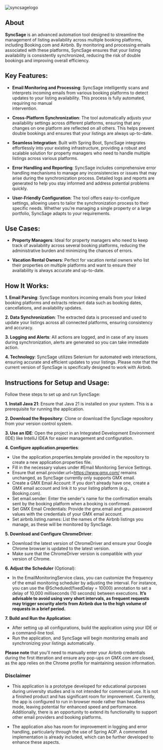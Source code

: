 ![syncsagelogo](https://github.com/user-attachments/assets/a6944917-057e-472e-a851-129b0fc8e4a3)

## About

**SyncSage** is an advanced automation tool designed to streamline the management of listing availability across multiple booking platforms, including Booking.com and Airbnb. By monitoring and processing emails associated with these platforms, SyncSage ensures that your listing availability is consistently synchronized, reducing the risk of double bookings and improving overall efficiency.

## **Key Features**:
  - **Email Monitoring and Processing**: SyncSage intelligently scans and interprets incoming emails from various booking platforms to detect updates to your listing availability. This process is fully automated, requiring no manual     
intervention.

  - **Cross-Platform Synchronization**: The tool automatically adjusts your availability settings across different platforms, ensuring that any changes on one platform are reflected on all others. This helps prevent double bookings and ensures that your listings are always up-to-date.

  - **Seamless Integration**: Built with Spring Boot, SyncSage integrates effortlessly into your existing infrastructure, providing a robust and scalable solution for property managers who need to handle multiple listings across various     platforms.

  - **Error Handling and Reporting**: SyncSage includes comprehensive error handling mechanisms to manage any inconsistencies or issues that may arise during the synchronization process. Detailed logs and reports are generated to help you stay informed and address potential problems quickly.

  - **User-Friendly Configuration**: The tool offers easy-to-configure settings, allowing users to tailor the synchronization process to their specific needs. Whether you’re managing a single property or a large portfolio, SyncSage adapts to your requirements.

## **Use Cases**:
  - **Property Managers**: Ideal for property managers who need to keep track of availability across several booking platforms, reducing the administrative burden and minimizing the chances of errors.

  - **Vacation Rental Owners**: Perfect for vacation rental owners who list their properties on multiple platforms and want to ensure their availability is always accurate and up-to-date.

## **How It Works**:
  **1. Email Parsing**: SyncSage monitors incoming emails from your linked booking platforms and extracts relevant data such as booking dates, cancellations, and availability updates.

  **2. Data Synchronization**: The extracted data is processed and used to update your listings across all connected platforms, ensuring consistency and accuracy.

  **3. Logging and Alerts**: All actions are logged, and in case of any issues during synchronization, alerts are generated so you can take immediate action.

  **4. Technology**: SyncSage utilizes Selenium for automated web interactions, ensuring accurate and efficient updates to your listings. Please note that the current version of SyncSage is specifically designed to work with Airbnb.

## **Instructions for Setup and Usage**:
Follow these steps to set up and run SyncSage:

  **1. Install Java 21**: Ensure that Java 21 is installed on your system. This is a prerequisite for running the application.

  **2. Download the Repository**: Clone or download the SyncSage repository from your version control system.

  **3. Use an IDE**: Open the project in an Integrated Development Environment (IDE) like IntelliJ IDEA for easier management and configuration.

  **4. Configure application.properties**:

  - Use the application.properties.template provided in the repository to create a new application.properties file.
  - Fill in the necessary values under #Email Monitoring Service Settings.
  - Ensure that email.provider.url=https://www.gmx.com/ remains unchanged, as SyncSage currently only supports GMX email.
  - Create a GMX Email Account: If you don’t already have one, create a GMX email account and link it to your listing platform (e.g., Booking.com).
  - Set email.sender: Enter the sender's name for the confirmation emails sent by the booking platform when a booking is confirmed.
  - Set GMX Email Credentials: Provide the gmx.email and gmx.password values with the credentials of your GMX email account.
  - Set airbnb.listing.names: List the names of the Airbnb listings you manage, as these will be monitored by SyncSage.
  
  **5. Download and Configure ChromeDriver**:

  - Download the latest version of ChromeDriver and ensure your Google Chrome browser is updated to the latest version.
  - Make sure that the ChromeDriver version is compatible with your version of Chrome.
  
  **6. Adjust the Scheduler** (Optional):

  - In the EmailMonitoringService class, you can customize the frequency of the email monitoring scheduler by adjusting the interval. For instance, you can use the @Scheduled(fixedDelay = 10000) annotation to set a delay of 10,000 milliseconds (10 seconds) between executions. **It’s advisable to avoid using very short intervals, as frequent requests may trigger security alerts from Airbnb due to the high volume of requests in a brief period.**

  **7. Build and Run the Application**:

  - After setting up all configurations, build the application using your IDE or a command-line tool.
  - Run the application, and SyncSage will begin monitoring emails and synchronizing your listings automatically.

**Please note** that you'll need to manually enter your Airbnb credentials during the first itteration and ensure any pop-ups on GMX.com are closed, as the app relies on the Chrome profile for maintaining session information.

### **Disclaimer**
 - This application is a prototype developed for educational purposes during university studies and is not intended for commercial use. It is not a finished product and has significant room for improvement. Currently, the app is configured to run in browser mode rather than headless mode, leaving potential for enhanced speed and performance. Additionally, there is an opportunity to extend its functionality to support other email providers and booking platforms.

 - The application also has room for improvement in logging and error handling, particularly through the use of Spring AOP. A commented implementation is already included, which can be further developed to enhance these aspects.
